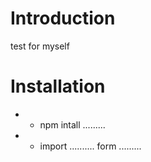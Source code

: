 # Introduction
test for myself

# Installation
* * npm intall .........
* * import .......... form .........
